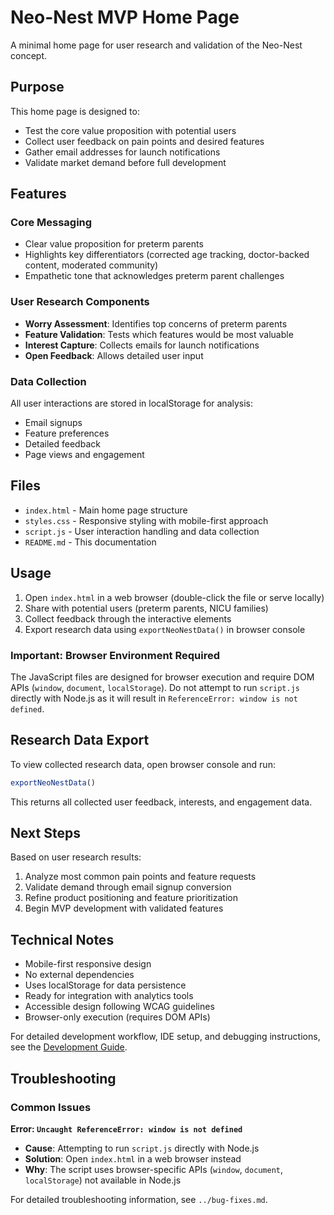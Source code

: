# Neo-Nest MVP Home Page

A minimal home page for user research and validation of the Neo-Nest concept.

## Purpose

This home page is designed to:
- Test the core value proposition with potential users
- Collect user feedback on pain points and desired features
- Gather email addresses for launch notifications
- Validate market demand before full development

## Features

### Core Messaging
- Clear value proposition for preterm parents
- Highlights key differentiators (corrected age tracking, doctor-backed content, moderated community)
- Empathetic tone that acknowledges preterm parent challenges

### User Research Components
- **Worry Assessment**: Identifies top concerns of preterm parents
- **Feature Validation**: Tests which features would be most valuable
- **Interest Capture**: Collects emails for launch notifications
- **Open Feedback**: Allows detailed user input

### Data Collection
All user interactions are stored in localStorage for analysis:
- Email signups
- Feature preferences
- Detailed feedback
- Page views and engagement

## Files

- `index.html` - Main home page structure
- `styles.css` - Responsive styling with mobile-first approach
- `script.js` - User interaction handling and data collection
- `README.md` - This documentation

## Usage

1. Open `index.html` in a web browser (double-click the file or serve locally)
2. Share with potential users (preterm parents, NICU families)
3. Collect feedback through the interactive elements
4. Export research data using `exportNeoNestData()` in browser console

### Important: Browser Environment Required

The JavaScript files are designed for browser execution and require DOM APIs (`window`, `document`, `localStorage`). Do not attempt to run `script.js` directly with Node.js as it will result in `ReferenceError: window is not defined`.

## Research Data Export

To view collected research data, open browser console and run:
```javascript
exportNeoNestData()
```

This returns all collected user feedback, interests, and engagement data.

## Next Steps

Based on user research results:
1. Analyze most common pain points and feature requests
2. Validate demand through email signup conversion
3. Refine product positioning and feature prioritization
4. Begin MVP development with validated features

## Technical Notes

- Mobile-first responsive design
- No external dependencies
- Uses localStorage for data persistence
- Ready for integration with analytics tools
- Accessible design following WCAG guidelines
- Browser-only execution (requires DOM APIs)

For detailed development workflow, IDE setup, and debugging instructions, see the [Development Guide](../DEVELOPMENT-GUIDE.md).

## Troubleshooting

### Common Issues

**Error: `Uncaught ReferenceError: window is not defined`**
- **Cause**: Attempting to run `script.js` directly with Node.js
- **Solution**: Open `index.html` in a web browser instead
- **Why**: The script uses browser-specific APIs (`window`, `document`, `localStorage`) not available in Node.js

For detailed troubleshooting information, see `../bug-fixes.md`.